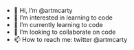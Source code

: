 - 👋 Hi, I’m @artmcarty
- 👀 I’m interested in learning to code
- 🌱 I’m currently learning to code
- 💞️ I’m looking to collaborate on code
- 📫 How to reach me: twitter @artmcarty

<!---
artmcarty/artmcarty is a ✨ special ✨ repository because its `README.md` (this file) appears on your GitHub profile.
You can click the Preview link to take a look at your changes.
--->
